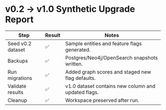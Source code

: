 # v0.2 → v1.0 Synthetic Upgrade Report

| Step | Result | Notes |
| --- | --- | --- |
| Seed v0.2 dataset | ✅ | Sample entities and feature flags generated. |
| Backups | ✅ | Postgres/Neo4j/OpenSearch snapshots written. |
| Run migrations | ✅ | Added graph scores and staged new flag defaults. |
| Validate results | ✅ | v1.0 dataset contains new column and updated flags. |
| Cleanup | ✅ | Workspace preserved after run. |
